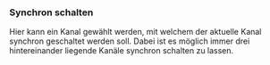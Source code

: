 ﻿### Synchron schalten

Hier kann ein Kanal gewählt werden, mit welchem der aktuelle Kanal synchron geschaltet werden soll. Dabei ist es möglich immer drei hintereinander liegende Kanäle synchron schalten zu lassen.


